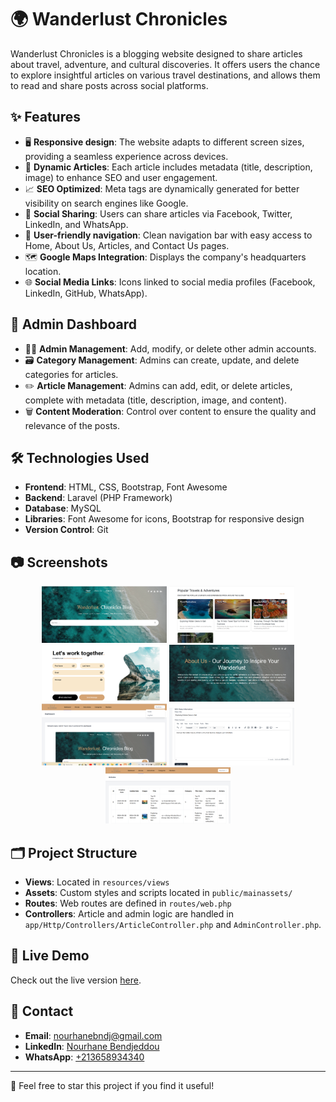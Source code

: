 # 🌍 Wanderlust Chronicles

Wanderlust Chronicles is a blogging website designed to share articles about travel, adventure, and cultural discoveries. It offers users the chance to explore insightful articles on various travel destinations, and allows them to read and share posts across social platforms.

## ✨ Features

- 🖥️ **Responsive design**: The website adapts to different screen sizes, providing a seamless experience across devices.
- 📝 **Dynamic Articles**: Each article includes metadata (title, description, image) to enhance SEO and user engagement.
- 📈 **SEO Optimized**: Meta tags are dynamically generated for better visibility on search engines like Google.
- 📲 **Social Sharing**: Users can share articles via Facebook, Twitter, LinkedIn, and WhatsApp.
- 🔗 **User-friendly navigation**: Clean navigation bar with easy access to Home, About Us, Articles, and Contact Us pages.
- 🗺️ **Google Maps Integration**: Displays the company's headquarters location.
- 🌐 **Social Media Links**: Icons linked to social media profiles (Facebook, LinkedIn, GitHub, WhatsApp).

## 🔐 Admin Dashboard

- 🧑‍💼 **Admin Management**: Add, modify, or delete other admin accounts.
- 🗃️ **Category Management**: Admins can create, update, and delete categories for articles.
- ✏️ **Article Management**: Admins can add, edit, or delete articles, complete with metadata (title, description, image, and content).
- 🗑️ **Content Moderation**: Control over content to ensure the quality and relevance of the posts.

## 🛠️ Technologies Used

- **Frontend**: HTML, CSS, Bootstrap, Font Awesome
- **Backend**: Laravel (PHP Framework)
- **Database**: MySQL
- **Libraries**: Font Awesome for icons, Bootstrap for responsive design
- **Version Control**: Git

## 📷 Screenshots

<p align="center">
  <img src="image_6.png" width="200" height="auto" />
  <img src="image_4.png" width="200" height="auto" />
  <img src="image_1.png" width="200" height="auto" />
  <img src="image_3.png" width="200" height="auto" />
  <img src="image_5.png" width="200" height="auto" />
  <img src="image_2.png" width="200" height="auto" />
  <img src="image_7.png" width="200" height="auto" />
</p>

## 🗂️ Project Structure

- **Views**: Located in `resources/views`
- **Assets**: Custom styles and scripts located in `public/mainassets/`
- **Routes**: Web routes are defined in `routes/web.php`
- **Controllers**: Article and admin logic are handled in `app/Http/Controllers/ArticleController.php` and `AdminController.php`.

## 🚀 Live Demo

Check out the live version [here](https://yourwebsiteurl.com).

## 📧 Contact

- **Email**: [nourhanebndj@gmail.com](mailto:nourhanebndj@gmail.com)
- **LinkedIn**: [Nourhane Bendjeddou](https://www.linkedin.com/in/nourhane-bendjeddou-a4252625b/)
- **WhatsApp**: [+213658934340](https://wa.me/213658934340)

---

🌟 Feel free to star this project if you find it useful!
